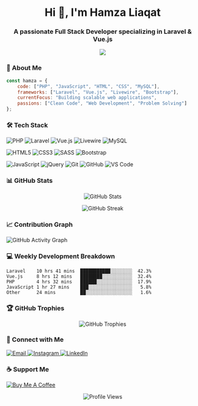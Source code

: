 <h1 align="center">Hi 👋, I'm Hamza Liaqat</h1>
<h3 align="center">A passionate Full Stack Developer specializing in Laravel & Vue.js</h3>

<p align="center">
  <img src="https://readme-typing-svg.herokuapp.com/?lines=Full+Stack+Developer;Laravel+Expert;Vue.js+Enthusiast;5%2B+Years+of+Coding+Experience&center=true&width=380&height=45">
</p>

### 🚀 About Me

```javascript
const hamza = {
    code: ["PHP", "JavaScript", "HTML", "CSS", "MySQL"],
    frameworks: ["Laravel", "Vue.js", "Livewire", "Bootstrap"],
    currentFocus: "Building scalable web applications",
    passions: ["Clean Code", "Web Development", "Problem Solving"]
};
```


### 🛠️ Tech Stack

<p align="left">
  <img src="https://img.shields.io/badge/-PHP-777BB4?style=for-the-badge&logo=php&logoColor=white" alt="PHP"/>
  <img src="https://img.shields.io/badge/-Laravel-FF2D20?style=for-the-badge&logo=laravel&logoColor=white" alt="Laravel"/>
  <img src="https://img.shields.io/badge/-Vue.js-4FC08D?style=for-the-badge&logo=vue.js&logoColor=white" alt="Vue.js"/>
  <img src="https://img.shields.io/badge/-Livewire-FB70A9?style=for-the-badge&logo=livewire&logoColor=white" alt="Livewire"/>
  <img src="https://img.shields.io/badge/-MySQL-4479A1?style=for-the-badge&logo=mysql&logoColor=white" alt="MySQL"/>
</p>

<p align="left">
  <img src="https://img.shields.io/badge/-HTML5-E34F26?style=for-the-badge&logo=html5&logoColor=white" alt="HTML5"/>
  <img src="https://img.shields.io/badge/-CSS3-1572B6?style=for-the-badge&logo=css3&logoColor=white" alt="CSS3"/>
  <img src="https://img.shields.io/badge/-SASS-CC6699?style=for-the-badge&logo=sass&logoColor=white" alt="SASS"/>
  <img src="https://img.shields.io/badge/-Bootstrap-7952B3?style=for-the-badge&logo=bootstrap&logoColor=white" alt="Bootstrap"/>
</p>

<p align="left">
  <img src="https://img.shields.io/badge/-JavaScript-F7DF1E?style=for-the-badge&logo=javascript&logoColor=black" alt="JavaScript"/>
  <img src="https://img.shields.io/badge/-jQuery-0769AD?style=for-the-badge&logo=jquery&logoColor=white" alt="jQuery"/>
  <img src="https://img.shields.io/badge/-Git-F05032?style=for-the-badge&logo=git&logoColor=white" alt="Git"/>
  <img src="https://img.shields.io/badge/-GitHub-181717?style=for-the-badge&logo=github&logoColor=white" alt="GitHub"/>
  <img src="https://img.shields.io/badge/-VS_Code-007ACC?style=for-the-badge&logo=visual-studio-code&logoColor=white" alt="VS Code"/>
</p>

### 📊 GitHub Stats

<p align="center">
  <img src="https://github-readme-stats.vercel.app/api?username=hmzahliaqat&show_icons=true&theme=radical" alt="GitHub Stats" />
</p>

<p align="center">
  <img src="https://github-readme-streak-stats.herokuapp.com/?user=hmzahliaqat&theme=radical" alt="GitHub Streak" />
</p>

### 📈 Contribution Graph

![GitHub Activity Graph](https://activity-graph.herokuapp.com/graph?username=hmzahliaqat&theme=radical)

### 💻 Weekly Development Breakdown

<!--START_SECTION:waka-->
```text
Laravel    10 hrs 41 mins  ███████████░░░░░░░░  42.3%
Vue.js     8 hrs 12 mins   ████████░░░░░░░░░░░  32.4%
PHP        4 hrs 32 mins   ██████░░░░░░░░░░░░░  17.9%
JavaScript 1 hr 27 mins    ███░░░░░░░░░░░░░░░░   5.8%
Other      24 mins         ██░░░░░░░░░░░░░░░░░   1.6%
```
<!--END_SECTION:waka-->

### 🏆 GitHub Trophies

<p align="center">
  <img src="https://github-profile-trophy.vercel.app/?username=hmzahliaqat&theme=radical&no-frame=false&no-bg=true&margin-w=4" alt="GitHub Trophies"/>
</p>

### 🤝 Connect with Me

<p align="left">
  <a href="mailto:hmzah.liaqat@gmail.com">
    <img src="https://img.shields.io/badge/-Email-D14836?style=for-the-badge&logo=gmail&logoColor=white" alt="Email"/>
  </a>
  <a href="https://www.instagram.com/hmzah_liaqat">
    <img src="https://img.shields.io/badge/-Instagram-E4405F?style=for-the-badge&logo=instagram&logoColor=white" alt="Instagram"/>
  </a>
  <a href="https://www.linkedin.com/in/hamza-liaqat">
    <img src="https://img.shields.io/badge/-LinkedIn-0A66C2?style=for-the-badge&logo=linkedin&logoColor=white" alt="LinkedIn"/>
  </a>
</p>

### ☕ Support Me

<p align="left">
  <a href="https://www.buymeacoffee.com/hamzaliaqat">
    <img src="https://img.shields.io/badge/-Buy_Me_A_Coffee-FFDD00?style=for-the-badge&logo=buy-me-a-coffee&logoColor=black" alt="Buy Me A Coffee"/>
  </a>
</p>


<p align="center">
  <img src="https://komarev.com/ghpvc/?username=hmzahliaqat&style=flat-square&color=blue" alt="Profile Views"/>
</p>


